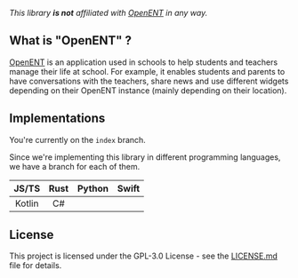 *This library **is not** affiliated with [OpenENT](https://edifice.io/la-communaute/open-ent-ng/) in any way.*

## What is "OpenENT" ?

[OpenENT](https://edifice.io/la-communaute/open-ent-ng/) is an application used in schools to help students and teachers manage their life at school. For example, it enables students and parents to have conversations with the teachers, share news and use different widgets depending on their OpenENT instance (mainly depending on their location).

## Implementations

You're currently on the `index` branch.

Since we're implementing this library in different programming languages, we have a branch for each of them.

| JS/TS | Rust | Python | Swift |
| :---:  | :---: | :---: | :---: |
| Kotlin | C#    |       |       |

## License

This project is licensed under the GPL-3.0 License - see the [LICENSE.md](LICENSE.md) file for details.